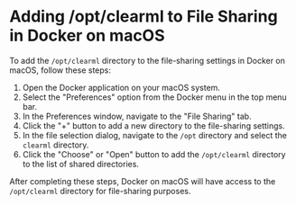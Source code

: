 # Adding /opt/clearml to File Sharing in Docker on macOS

To add the `/opt/clearml` directory to the file-sharing settings in Docker on macOS, follow these steps:

1. Open the Docker application on your macOS system.
2. Select the "Preferences" option from the Docker menu in the top menu bar.
3. In the Preferences window, navigate to the "File Sharing" tab.
4. Click the "+" button to add a new directory to the file-sharing settings.
5. In the file selection dialog, navigate to the `/opt` directory and select the `clearml` directory.
6. Click the "Choose" or "Open" button to add the `/opt/clearml` directory to the list of shared directories.

After completing these steps, Docker on macOS will have access to the `/opt/clearml` directory for file-sharing purposes.
